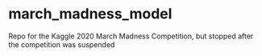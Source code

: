 # march_madness_model
Repo for the Kaggle 2020 March Madness Competition, but stopped after the competition was suspended
